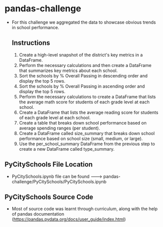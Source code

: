 # pandas-challenge

- For this challenge we aggregated the data to showcase obvious trends in school performance.

  ## Instructions
  
    1. Create a high-level snapshot of the district's key metrics in a DataFrame.
    2. Perform the necessary calculations and then create a DataFrame that summarizes key metrics about each school.
    3. Sort the schools by % Overall Passing in descending order and display the top 5 rows.
    4. Sort the schools by % Overall Passing in ascending order and display the top 5 rows.
    5. Perform the necessary calculations to create a DataFrame that lists the average math score for students of each grade level at each school.
    6. Create a DataFrame that lists the average reading score for students of each grade level at each school.
    7. Create a table that breaks down school performance based on average spending ranges (per student).
    8. Create a DataFrame called size_summary that breaks down school performance based on school size (small, medium, or large).
    9. Use the per_school_summary DataFrame from the previous step to create a new DataFrame called type_summary.

 ## PyCitySchools File Location

  - PyCitySchools.ipynb file can be found ---> pandas-challenge/PyCitySchools/PyCitySchools.ipynb

## PyCitySchools Source Code

  - Most of source code was learnt through curriculum, along with the help of pandas documentation (https://pandas.pydata.org/docs/user_guide/index.html)
  
